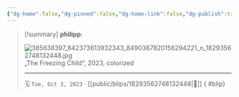 ```yaml
---
{"dg-home":false,"dg-pinned":false,"dg-home-link":false,"dg-publish":true,"tags":["dgblip"],"disabled rules":["yaml-title","yaml-title-alias","file-name-heading"],"title":"philipp on instagram @ 2023-10-03","created-date":"2023-10-03T17:00:00","updated-date":"2025-05-02T17:43:08","dg-path":"blips/18293562748132448.md","permalink":"/blips/18293562748132448/","dgPassFrontmatter":true}
---
```


> [!summary] **philipp**:
>
> ![385638397_842373613932343_8490367820156294221_n_18293562748132448.jpg](/img/user/attachments/385638397_842373613932343_8490367820156294221_n_18293562748132448.jpg)
> „The Freezing Child“, 2023, colorized
> - - -
>
> 🗓️ `Tue, Oct 3, 2023` · [[public/blips/18293562748132448\|🔗]]
{ #blip}

